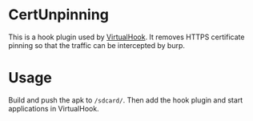 # CertUnpinning
This is a hook plugin used by [VirtualHook](https://github.com/rk700/VirtualHook). It removes HTTPS certificate pinning so that the traffic can be intercepted by burp.

# Usage
Build and push the apk to `/sdcard/`. Then add the hook plugin and start applications in VirtualHook.
